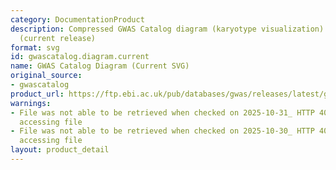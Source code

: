 ```yaml
---
category: DocumentationProduct
description: Compressed GWAS Catalog diagram (karyotype visualization) in SVG format
  (current release)
format: svg
id: gwascatalog.diagram.current
name: GWAS Catalog Diagram (Current SVG)
original_source:
- gwascatalog
product_url: https://ftp.ebi.ac.uk/pub/databases/gwas/releases/latest/gwas-catalog-diagram.svg
warnings:
- File was not able to be retrieved when checked on 2025-10-31_ HTTP 404 error when
  accessing file
- File was not able to be retrieved when checked on 2025-10-30_ HTTP 404 error when
  accessing file
layout: product_detail
---
```

